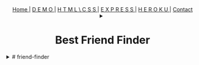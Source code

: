 
<div align="center">
  <span> <a href="#top"> Home </a> </span> | 
  <span> <a href="#intro"> D E M O </a> </span> | 
  <span> <a href="#htss"> H T M L \ C S S </a> </span> | 
  <span> <a href="#express"> E X P R E S S </a> </span> | 
  <span> <a href="#heroku"> H E R O K U </a> </span> | 
  <span> <a href="mailto:jason@rogueathletic.com" target="_blank"> Contact </a> </span>
</div>



<details align="center"><summary align="center"><h1>Best Friend Finder</h1></summary>
  <span><h2>UCSD</h2></span><span><h3>Full Stack Web Dev Assignment 14</h3></span>



<details align="center"><summary align="center"> D E M O </summary><a href="https://www.youtube.com/watch?v=JHurCXqH6KI">
<img src="https://i.imgur.com/cS1UuUW.png" width="80%">
</a></details>

<details align="center"><summary align="center"> S E R V E R . J S </summary><p>The server configuration</p> </details>

<details align="center"><summary align="center"> E X P R E S S . J S </summary>content</details>

<details align="center"><summary align="center"> H E R O K U </summary>content</details>

<details align="center"><summary align="center"> C O N T A C T </summary>  <span> <a href="mailto:jason@rogueathletic.com" target="_blank"> Contact </a> </span></details>
</details>


<details><summary>
# friend-finder</summary>
# ucsd-group-project-2
ucsd full stack web group project #2 utilizing, api, handlebars and MySQL

</details>
